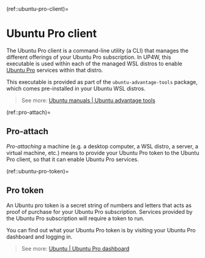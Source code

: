 (ref::ubuntu-pro-client)=
# Ubuntu Pro client

The Ubuntu Pro client is a command-line utility (a CLI) that manages the
different offerings of your Ubuntu Pro subscription. In UP4W, this executable
is used within each of the managed WSL distros to enable [Ubuntu
Pro](https://documentation.ubuntu.com/pro/) services within that distro.

This executable is provided as part of the `ubuntu-advantage-tools` package,
which comes pre-installed in your Ubuntu WSL distros.
> See more: [Ubuntu manuals | Ubuntu advantage tools](https://manpages.ubuntu.com/manpages/noble/en/man1/ubuntu-advantage.1.html)

(ref::pro-attach)=
## Pro-attach
_Pro-attaching_ a machine (e.g. a desktop computer, a WSL distro, a server, a
virtual machine, etc.) means to provide your Ubuntu Pro token to the Ubuntu Pro
client, so that it can enable Ubuntu Pro services.

(ref::ubuntu-pro-token)=
## Pro token
An Ubuntu pro token is a secret string of numbers and letters that acts as
proof of purchase for your Ubuntu Pro subscription. Services provided by the
Ubuntu Pro subscription will require a token to run.

You can find out what your Ubuntu Pro token is by visiting your Ubuntu Pro
dashboard and logging in.
> See more: [Ubuntu | Ubuntu Pro dashboard](https://ubuntu.com/pro/dashboard)
